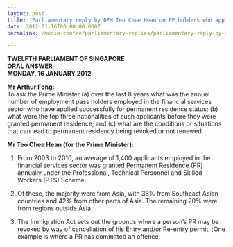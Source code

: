 ```yaml
---
layout: post
title: 'Parliamentary reply by DPM Teo Chee Hean on EP holders who applied for PR'
date: 2012-01-16T00:00:00.000Z
permalink: /media-centre/parliamentary-replies/parliamentary-reply-by-dpm-teo-chee-hean-on-ep-holders-who-applied-for-pr

---
```


**TWELFTH PARLIAMENT OF SINGAPORE  
ORAL ANSWER  
MONDAY, 16 JANUARY 2012**

**Mr Arthur Fong:**  
To ask the Prime Minister (a) over the last 8 years what was the annual number of employment pass holders employed in the financial services sector who have applied successfully for permanent residence status; (b) what were the top three nationalities of such applicants before they were granted permanent residence; and (c) what are the conditions or situations that can lead to permanent residency being revoked or not renewed.

**Mr Teo Chee Hean (for the Prime Minister):** 

1. From 2003 to 2010, an average of 1,400 applicants employed in the financial services sector was granted Permanent Residence (PR) annually under the Professional, Technical Personnel and Skilled Workers (PTS) Scheme.

2. Of these, the majority were from Asia, with 38% from Southeast Asian countries and 42% from other parts of Asia. The remaining 20% were from regions outside Asia.

3. The Immigration Act sets out the grounds where a person’s PR may be revoked by way of cancellation of his Entry and/or Re-entry permit. ;One example is where a PR has committed an offence.


